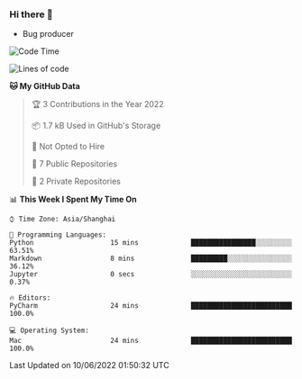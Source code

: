 ### Hi there 👋
* Bug producer
<!--START_SECTION:waka-->
![Code Time](http://img.shields.io/badge/Code%20Time-0%20secs-blue)

![Lines of code](https://img.shields.io/badge/From%20Hello%20World%20I%27ve%20Written-5%20Thousand%20lines%20of%20code-blue)

**🐱 My GitHub Data** 

> 🏆 3 Contributions in the Year 2022
 > 
> 📦 1.7 kB Used in GitHub's Storage 
 > 
> 🚫 Not Opted to Hire
 > 
> 📜 7 Public Repositories 
 > 
> 🔑 2 Private Repositories  
 > 
📊 **This Week I Spent My Time On** 

```text
⌚︎ Time Zone: Asia/Shanghai

💬 Programming Languages: 
Python                   15 mins             ████████████████░░░░░░░░░   63.51% 
Markdown                 8 mins              █████████░░░░░░░░░░░░░░░░   36.12% 
Jupyter                  0 secs              ░░░░░░░░░░░░░░░░░░░░░░░░░   0.37%

🔥 Editors: 
PyCharm                  24 mins             █████████████████████████   100.0%

💻 Operating System: 
Mac                      24 mins             █████████████████████████   100.0%

```


 Last Updated on 10/06/2022 01:50:32 UTC
<!--END_SECTION:waka-->
